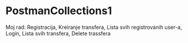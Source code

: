 # PostmanCollections1
Moj rad: Registracija, Kreiranje transfera, Lista svih registrovanih user-a, Login, Lista svih transfera, Delete trassfera
